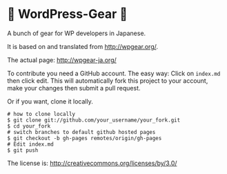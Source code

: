 :wrench: WordPress-Gear :wrench:
==============

A bunch of gear for WP developers in Japanese.

It is based on and translated from http://wpgear.org/.

The actual page:  http://wpgear-ja.org/

To contribute you need a GitHub account.
The easy way: Click on `index.md` then click edit. This will automatically fork this project to your account, make your changes then submit a pull request.

Or if you want, clone it locally.

    # how to clone locally
    $ git clone git://github.com/your_username/your_fork.git
    $ cd your_fork
    # switch branches to default github hosted pages
    $ git checkout -b gh-pages remotes/origin/gh-pages
    # Edit index.md
    $ git push

The license is: http://creativecommons.org/licenses/by/3.0/